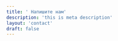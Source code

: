 ```yaml
---
title: ' Напишите нам'
description: 'this is meta description'
layout: 'contact'
draft: false
---
```

